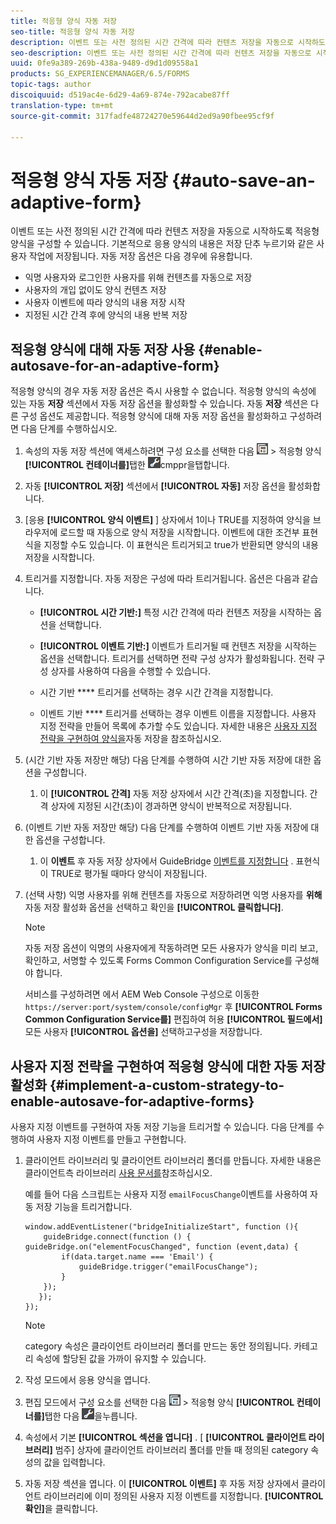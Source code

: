 ```yaml
---
title: 적응형 양식 자동 저장
seo-title: 적응형 양식 자동 저장
description: 이벤트 또는 사전 정의된 시간 간격에 따라 컨텐츠 저장을 자동으로 시작하도록 적응형 양식을 구성할 수 있습니다
seo-description: 이벤트 또는 사전 정의된 시간 간격에 따라 컨텐츠 저장을 자동으로 시작하도록 적응형 양식을 구성할 수 있습니다
uuid: 0fe9a389-269b-438a-9489-d9d1d09558a1
products: SG_EXPERIENCEMANAGER/6.5/FORMS
topic-tags: author
discoiquuid: d519ac4e-6d29-4a69-874e-792acabe87ff
translation-type: tm+mt
source-git-commit: 317fadfe48724270e59644d2ed9a90fbee95cf9f

---
```



# 적응형 양식 자동 저장 {#auto-save-an-adaptive-form}

이벤트 또는 사전 정의된 시간 간격에 따라 컨텐츠 저장을 자동으로 시작하도록 적응형 양식을 구성할 수 있습니다. 기본적으로 응용 양식의 내용은 저장 단추 누르기와 같은 사용자 작업에 저장됩니다. 자동 저장 옵션은 다음 경우에 유용합니다.

* 익명 사용자와 로그인한 사용자를 위해 컨텐츠를 자동으로 저장
* 사용자의 개입 없이도 양식 컨텐츠 저장
* 사용자 이벤트에 따라 양식의 내용 저장 시작
* 지정된 시간 간격 후에 양식의 내용 반복 저장

## 적응형 양식에 대해 자동 저장 사용 {#enable-autosave-for-an-adaptive-form}

적응형 양식의 경우 자동 저장 옵션은 즉시 사용할 수 없습니다. 적응형 양식의 속성에 있는 자동 **저장** 섹션에서 자동 저장 옵션을 활성화할 수 있습니다. 자동 **저장** 섹션은 다른 구성 옵션도 제공합니다. 적응형 양식에 대해 자동 저장 옵션을 활성화하고 구성하려면 다음 단계를 수행하십시오.

1. 속성의 자동 저장 섹션에 액세스하려면 구성 요소를 선택한 다음 ![필드 수준](assets/field-level.png) > 적응형 양식 **[!UICONTROL 컨테이너를]**&#x200B;탭한 ![다음](assets/cmppr.png)cmppr을탭합니다.
1. 자동 **[!UICONTROL 저장]** 섹션에서 **[!UICONTROL 자동]** 저장 옵션을 활성화합니다.
1. [응용 **[!UICONTROL 양식 이벤트]** ] 상자에서 1이나 TRUE를 지정하여 양식을 브라우저에 로드할 때 자동으로 양식 저장을 시작합니다. 이벤트에 대한 조건부 표현식을 지정할 수도 있습니다. 이 표현식은 트리거되고 true가 반환되면 양식의 내용 저장을 시작합니다.
1. 트리거를 지정합니다. 자동 저장은 구성에 따라 트리거됩니다. 옵션은 다음과 같습니다.

   * **[!UICONTROL 시간 기반:]** 특정 시간 간격에 따라 컨텐츠 저장을 시작하는 옵션을 선택합니다.
   * **[!UICONTROL 이벤트 기반:]** 이벤트가 트리거될 때 컨텐츠 저장을 시작하는 옵션을 선택합니다.
   트리거를 선택하면 전략 구성 상자가 활성화됩니다. 전략 구성 상자를 사용하여 다음을 수행할 수 있습니다.

   * 시간 기반 **** 트리거를 선택하는 경우 시간 간격을 지정합니다.
   * 이벤트 기반 **** 트리거를 선택하는 경우 이벤트 이름을 지정합니다.
   사용자 지정 전략을 만들어 목록에 추가할 수도 있습니다. 자세한 내용은 [사용자 지정 전략을 구현하여 양식을](/help/forms/using/auto-save-an-adaptive-form.md#p-implement-a-custom-strategy-to-enable-autosave-for-adaptive-forms-p)자동 저장을 참조하십시오.

1. (시간 기반 자동 저장만 해당) 다음 단계를 수행하여 시간 기반 자동 저장에 대한 옵션을 구성합니다.

   1. 이 **[!UICONTROL 간격]** 자동 저장 상자에서 시간 간격(초)을 지정합니다. 간격 상자에 지정된 시간(초)이 경과하면 양식이 반복적으로 저장됩니다.

1. (이벤트 기반 자동 저장만 해당) 다음 단계를 수행하여 이벤트 기반 자동 저장에 대한 옵션을 구성합니다.

   1. 이 **이벤트** 후 자동 저장 상자에서 GuideBridge [이벤트를 지정합니다](https://helpx.adobe.com/aem-forms/6/javascript-api/GuideBridge.html) . 표현식이 TRUE로 평가될 때마다 양식이 저장됩니다.

1. (선택 사항) 익명 사용자를 위해 컨텐츠를 자동으로 저장하려면 익명 사용자를 **위해** 자동 저장 활성화 옵션을 선택하고 확인을 **[!UICONTROL 클릭합니다]**.

   >[!NOTE]
   >
   >자동 저장 옵션이 익명의 사용자에게 작동하려면 모든 사용자가 양식을 미리 보고, 확인하고, 서명할 수 있도록 Forms Common Configuration Service를 구성해야 합니다.
   >
   >서비스를 구성하려면 에서 AEM Web Console 구성으로 이동한 `https://server:port/system/console/configMgr` 후 **[!UICONTROL Forms Common Configuration Service를]** 편집하여 허용 **[!UICONTROL 필드에서]** 모든 사용자 **[!UICONTROL 옵션을]** 선택하고구성을 저장합니다.

## 사용자 지정 전략을 구현하여 적응형 양식에 대한 자동 저장 활성화 {#implement-a-custom-strategy-to-enable-autosave-for-adaptive-forms}

사용자 지정 이벤트를 구현하여 자동 저장 기능을 트리거할 수 있습니다. 다음 단계를 수행하여 사용자 지정 이벤트를 만들고 구현합니다.

1. 클라이언트 라이브러리 및 클라이언트 라이브러리 폴더를 만듭니다. 자세한 내용은 클라이언트측 라이브러리 [사용 문서를](/help/sites-developing/clientlibs.md)참조하십시오.

   예를 들어 다음 스크립트는 사용자 지정 `emailFocusChange`이벤트를 사용하여 자동 저장 기능을 트리거합니다.

   ```
   window.addEventListener("bridgeInitializeStart", function (){
       guideBridge.connect(function () { guideBridge.on("elementFocusChanged", function (event,data) {
           if(data.target.name === 'Email') {
               guideBridge.trigger("emailFocusChange");
           }
       });
      });
   });
   ```

   >[!NOTE]
   >
   >category 속성은 클라이언트 라이브러리 폴더를 만드는 동안 정의됩니다. 카테고리 속성에 할당된 값을 가까이 유지할 수 있습니다.

1. 작성 모드에서 응용 양식을 엽니다.

1. 편집 모드에서 구성 요소를 선택한 다음 ![필드 수준](assets/field-level.png) > 적응형 양식 **[!UICONTROL 컨테이너를]**&#x200B;탭한 다음 ![cmppr](assets/cmppr.png)을누릅니다.
1. 속성에서 기본 **[!UICONTROL 섹션을 엽니다]** . [ **[!UICONTROL 클라이언트 라이브러리]** 범주] 상자에 클라이언트 라이브러리 폴더를 만들 때 정의된 category 속성의 값을 입력합니다.
1. 자동 저장 섹션을 엽니다. 이 **[!UICONTROL 이벤트]** 후 자동 저장 상자에서 클라이언트 라이브러리에 이미 정의된 사용자 지정 이벤트를 지정합니다. **[!UICONTROL 확인]**&#x200B;을 클릭합니다.

